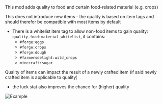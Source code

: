 This mod adds quality to food and certain food-related material (e.g. crops)

This does not introduce new items - the quality is based on item tags and should therefor be compatible with most items by default
- There is a whitelist item tag to allow non-food items to gain quality: `quality_food:material_whitelist`, it contains:
  - `#forge:eggs`
  - `#forge:crops`
  - `#forge:dough`
  - `#farmersdelight:wild_crops`
  - `minecraft:sugar`

Quality of items can impact the result of a newly crafted item (if said newly crafted item is applicable to quality)
- the luck stat also improves the chance for (higher) quality

![Example](https://i.imgur.com/hUnpNUh.png)